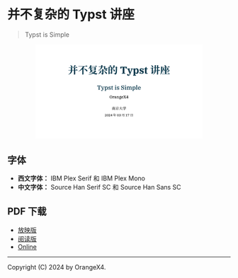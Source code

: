 # 并不复杂的 Typst 讲座

> Typst is Simple

<p align="center">
  <img src="images/typst-talk.png" alt="typst-talk" width=75%>
</p>

## 字体

- **西文字体：** IBM Plex Serif 和 IBM Plex Mono
- **中文字体：** Source Han Serif SC 和 Source Han Sans SC

## PDF 下载

- [放映版](https://github.com/OrangeX4/typst-talk/releases/latest/download/typst-talk.pdf)
- [阅读版](https://github.com/OrangeX4/typst-talk/releases/latest/download/typst-talk-handout.pdf)
- [Online](https://typst.app/project/rSlkY33tKsw3HxjgpirzXE)

---

Copyright (C) 2024 by OrangeX4.